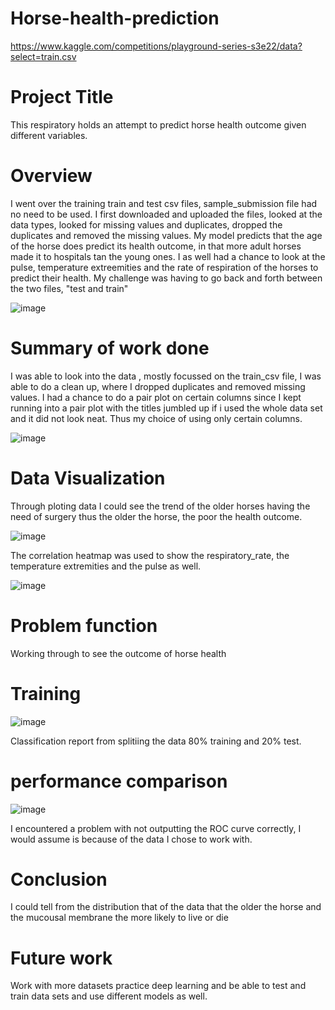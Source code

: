 # Horse-health-prediction
https://www.kaggle.com/competitions/playground-series-s3e22/data?select=train.csv
# Project Title
This respiratory holds an attempt to predict horse health outcome given different variables.

# Overview
I went over the training train and test csv files, sample_submission file had no need to be used. I first downloaded and uploaded the files, looked at the data types, looked for missing values and duplicates, dropped the duplicates and removed the missing values.
My model predicts that the age of the horse does predict its health outcome, in that more adult horses made it to hospitals tan the young ones.
I as well had a chance to look at the pulse, temperature extreemities and the rate of respiration of the horses to predict their health.
My challenge was having to go back and forth between the two files, "test and train"



![image](https://github.com/zso6685/Horse-health-prediction/assets/123700251/6c39a404-16ef-4019-a82f-00d50327e1a9)


# Summary of work done
I was able to look into the data , mostly focussed on the train_csv file, I was able to do a clean up, where I dropped duplicates and removed missing values.
I had a chance to do a pair plot on certain columns since I kept running into a pair plot with the titles jumbled up if i used the whole data set and it did not look neat. Thus my choice of using only certain columns.


![image](https://github.com/zso6685/Horse-health-prediction/assets/123700251/1197ce30-230c-4e40-b5b8-2af53e7b98ff)



# Data Visualization
Through ploting data I could see the trend of the older horses having the need of surgery thus the older the horse, the poor the health outcome.


![image](https://github.com/zso6685/Horse-health-prediction/assets/123700251/06f7d5b7-b769-43f8-bc9b-ef9f3111ccc2)




The correlation heatmap was used to show the respiratory_rate, the temperature extremities and the pulse as well.



![image](https://github.com/zso6685/Horse-health-prediction/assets/123700251/6c2d5ada-5757-43ad-8c73-d7b8e528608f)



# Problem function
Working through to see the outcome of horse health
# Training

![image](https://github.com/zso6685/Horse-health-prediction/assets/123700251/fe6ef6ab-c938-4552-a914-52043fa33e3d)

Classification report from splitiing the data 80% training and 20% test.


# performance comparison

![image](https://github.com/zso6685/Horse-health-prediction/assets/123700251/c5956d80-8be2-47a6-a07d-09dd837c3b57)

I encountered a problem with not outputting the ROC curve correctly, I would assume is because of the data I chose to work with.

# Conclusion
I could tell from the distribution that of the data that the older the horse and the mucousal membrane the more likely to live or die
# Future work
Work with more datasets practice deep learning and be able to test and train data sets and use different models as well. 
